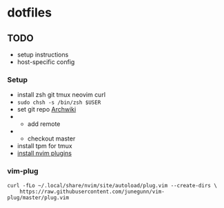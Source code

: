 # dotfiles

## TODO

* setup instructions
* host-specific config

### Setup

* install zsh git tmux neovim curl
* `sudo chsh -s /bin/zsh $USER`
* set git repo [Archwiki](https://wiki.archlinux.org/index.php/Dotfiles)
* * add remote
* * checkout master
* install tpm for tmux
* [install nvim plugins](#vim-plug)

### vim-plug
```
curl -fLo ~/.local/share/nvim/site/autoload/plug.vim --create-dirs \
    https://raw.githubusercontent.com/junegunn/vim-plug/master/plug.vim
```
